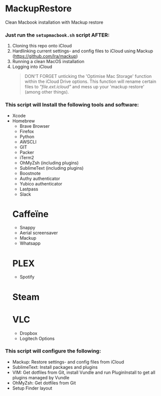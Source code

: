 # MackupRestore
Clean Macbook installation with Mackup restore

### Just run the `setupmacbook.sh` script AFTER:
1. Cloning this repo onto iCloud
2. Hardlinking current settings- and config files to iCloud using Mackup (https://github.com/lra/mackup)
3. Running a clean MacOS installation
4. Logging into iCloud
   > DON'T FORGET unticking the 'Optimise Mac Storage' function within the iCloud Drive options.
     This function will rename certain files to _"file.ext.icloud"_ and mess up your 'mackup restore' (among other things).

### This script will Install the following tools and software:
- Xcode
- Homebrew
  - Brave Browser
  - Firefox
  - Python
  - AWSCLI
  - GIT
  - Packer
  - iTerm2
  - OhMyZsh (including plugins)
  - SublimeText (including plugins)
  - Boostnote
  - Authy authenticator
  - Yubico authenticator
  - Lastpass
  - Slack
  # Caffeïne
  - Snappy
  - Aerial screensaver
  - Mackup
  - Whatsapp
  # PLEX
  - Spotify
  # Steam
  # VLC
  - Dropbox
  - Logitech Options
 
 ### This script will configure the following:
 - Mackup: Restore settings- and config files from iCloud
 - SublimeText: Install packages and plugins
 - VIM: Get dotfiles from Git, install Vundle and run PluginInstall to get all plugins managed by Vundle
 - OhMyZsh: Get dotfiles from Git
 - Setup Finder layout
